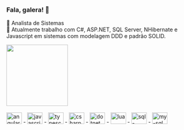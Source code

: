 ### Fala, galera! 👋
<!--
**rodrigozoran/rodrigozoran** is a ✨ _special_ ✨ repository because its `README.md` (this file) appears on your GitHub profile.
-->

🌱 Analista de Sistemas <br/>
🚀 Atualmente trabalho com C#, ASP.NET, SQL Server, NHibernate e Javascript em sistemas com modelagem DDD e padrão SOLID.


<div>
   <img height="160em" src="https://github-readme-stats.vercel.app/api/top-langs/?username=rodrigozoran&layout=compact"/>
</div><br>

<div>
      <img src="https://cdn.jsdelivr.net/gh/devicons/devicon@latest/icons/angular/angular-original.svg" alt="angular" height="30" width="40" /> -
      <img src="https://cdn.jsdelivr.net/gh/devicons/devicon@latest/icons/javascript/javascript-original.svg"  alt="javascript" height="30" width="40"/> -
      <img src="https://cdn.jsdelivr.net/gh/devicons/devicon@latest/icons/typescript/typescript-original.svg"  alt="typescript" height="30" width="40" /> -
      <img src="https://cdn.jsdelivr.net/gh/devicons/devicon@latest/icons/csharp/csharp-original.svg" height="30" width="40" alt="csharp"/> - 
      <img src="https://cdn.jsdelivr.net/gh/devicons/devicon@latest/icons/dot-net/dot-net-original-wordmark.svg" height="30" width="40" alt="dotnet" /> - 
      <img src="https://cdn.jsdelivr.net/gh/devicons/devicon@latest/icons/lua/lua-original.svg" height="30" width="40" alt="lua"/> - 
      <img src="https://cdn.jsdelivr.net/gh/devicons/devicon@latest/icons/microsoftsqlserver/microsoftsqlserver-original-wordmark.svg" height="30" width="40" alt="sql-server"/> - 
      <img src="https://cdn.jsdelivr.net/gh/devicons/devicon@latest/icons/mysql/mysql-original-wordmark.svg" height="30" width="40" alt="my-sql"/>

</div>

